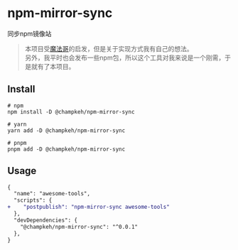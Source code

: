 # npm-mirror-sync
同步npm镜像站

> 本项目受[魔法哥](https://github.com/cssmagic/npm-mirror-sync/issues/2)的启发，但是关于实现方式我有自己的想法。<br/>
> 另外，我平时也会发布一些npm包，所以这个工具对我来说是一个刚需，于是就有了本项目。

## Install

```shell
# npm
npm install -D @champkeh/npm-mirror-sync

# yarn
yarn add -D @champkeh/npm-mirror-sync

# pnpm
pnpm add -D @champkeh/npm-mirror-sync
```

## Usage
```diff
{
  "name": "awesome-tools",
  "scripts": {
+    "postpublish": "npm-mirror-sync awesome-tools"
  },
  "devDependencies": {
    "@champkeh/npm-mirror-sync": "^0.0.1"
  },
}
```
